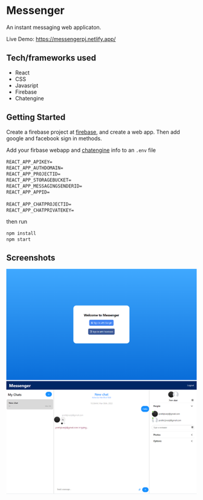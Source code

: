 # Messenger

An instant messaging web applicaton. 

Live Demo: https://messengerpj.netlify.app/

## Tech/frameworks used
- React
- CSS
- Javasript
- Firebase
- Chatengine

## Getting Started
Create a firebase project at [firebase](https://firebase.google.com/), and create a web app. Then add google and facebook sign in methods.

Add your firbase webapp and [chatengine](https://chatengine.io/) info to an `.env` file
```
REACT_APP_APIKEY=
REACT_APP_AUTHDOMAIN=
REACT_APP_PROJECTID=
REACT_APP_STORAGEBUCKET=
REACT_APP_MESSAGINGSENDERID=
REACT_APP_APPID=

REACT_APP_CHATPROJECTID=
REACT_APP_CHATPRIVATEKEY=
```
then run
```
npm install
npm start
```

## Screenshots
![Sign in page](/images/signIn.PNG)
![Messaging page](/images/messaging.PNG)
